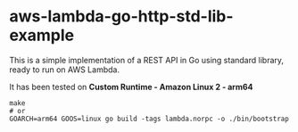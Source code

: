 # aws-lambda-go-http-std-lib-example

This is a simple implementation of a REST API in Go using standard library, ready to run on AWS Lambda.

It has been tested on **Custom Runtime - Amazon Linux 2 - arm64**

```shell
make
# or
GOARCH=arm64 GOOS=linux go build -tags lambda.norpc -o ./bin/bootstrap
```

